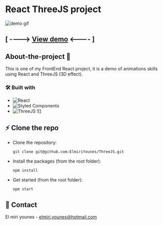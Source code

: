 # React ThreeJS project

![demo gif](./src/assets/images/threejs.gif "demo gif")

## [ ----> [View demo](https://elmiriyounes.github.io/ThreeJS/) <---- ]

## About-the-project 🚀

This is one of my FrontEnd React project, it is a demo of animations skills using React and ThreeJS (3D effect).

### 🛠 Built with

* ![React](https://img.shields.io/badge/react-%2320232a.svg?style=for-the-badge&logo=react&logoColor=%2361DAFB)
* ![Styled Components](https://img.shields.io/badge/styled--components-DB7093?style=for-the-badge&logo=styled-components&logoColor=white)
* ![ThreeJS](./src/assets/images/threejs.gif)
![]

## ⚡️ Clone the repo

* Clone the repository:
    ```gitbash
    git clone git@github.com:ElmiriYounes/ThreeJS.git
    ```

* Install the packages (from the root folder):
    ```gitbash
    npm install
    ```

* Get started (from the root folder):
    ```gitbash
    npm start
    ```

## 💬 Contact

El miri younes - elmiri.younes@hotmail.com